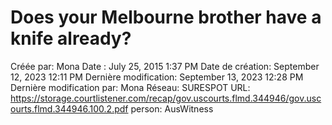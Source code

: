 # Does your Melbourne brother have a knife already?

Créée par: Mona
Date : July 25, 2015 1:37 PM
Date de création: September 12, 2023 12:11 PM
Dernière modification: September 13, 2023 12:28 PM
Dernière modification par: Mona
Réseau: SURESPOT
URL: https://storage.courtlistener.com/recap/gov.uscourts.flmd.344946/gov.uscourts.flmd.344946.100.2.pdf
person: AusWitness